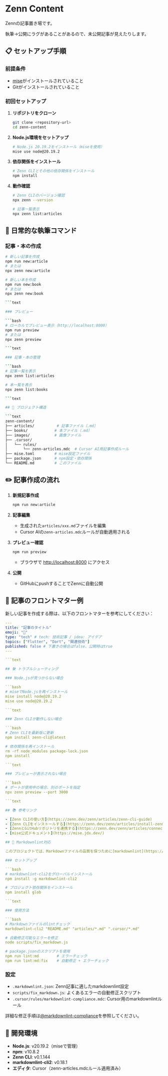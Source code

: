# Zenn Content

Zennの記事置き場です。

執筆->公開にラグがあることがあるので、未公開記事が見えたりします。

## 📋 セットアップ手順

### 前提条件

- [mise](https://mise.jdx.dev/)がインストールされていること
- Gitがインストールされていること

### 初回セットアップ

1. **リポジトリをクローン**

   ```bash
   git clone <repository-url>
   cd zenn-content
   ```

2. **Node.js環境をセットアップ**

   ```bash
   # Node.js 20.19.2をインストール（miseを使用）
   mise use node@20.19.2
   ```

1. **依存関係をインストール**

   ```bash
   # Zenn CLIとその他の依存関係をインストール
   npm install
   ```

2. **動作確認**

   ```bash
   # Zenn CLIのバージョン確認
   npx zenn --version
   
   # 記事一覧表示
   npx zenn list:articles
   ```

## 🚀 日常的な執筆コマンド

### 記事・本の作成

```bash
# 新しい記事を作成
npm run new:article
# または
npx zenn new:article

# 新しい本を作成
npm run new:book
# または
npx zenn new:book

```text

### プレビュー

```bash
# ローカルでプレビュー表示（http://localhost:8000）
npm run preview
# または
npx zenn preview

```text

### 記事・本の管理

```bash
# 記事一覧を表示
npx zenn list:articles

# 本一覧を表示
npx zenn list:books

```text

## 📁 プロジェクト構造

```text
zenn-content/
├── articles/          # 記事ファイル（.md）
├── books/            # 本ファイル（.md）
├── images/           # 画像ファイル
├── .cursor/
│   └── rules/
│       └── zenn-articles.mdc  # Cursor AI用記事作成ルール
├── mise.toml         # mise設定ファイル
├── package.json      # npm設定・依存関係
└── README.md         # このファイル

```

## ✏️ 記事作成の流れ

1. **新規記事作成**

   ```bash
   npm run new:article
   ```

2. **記事編集**
   - 生成された`articles/xxx.md`ファイルを編集
   - Cursor AIの`zenn-articles.mdc`ルールが自動適用される

1. **プレビュー確認**

   ```bash
   npm run preview
   ```

   - ブラウザで <http://localhost:8000> にアクセス

2. **公開**
   - GitHubにpushすることでZennに自動公開

## 📝 記事のフロントマター例

新しい記事を作成する際は、以下のフロントマターを参考にしてください：

```yaml
---
title: "記事のタイトル"
emoji: "🐙"
type: "tech" # tech: 技術記事 / idea: アイデア
topics: ["Flutter", "Dart", "関連技術"]
published: false # 下書きの場合はfalse、公開時はtrue
---

```text

## 🛠️ トラブルシューティング

### Node.jsが見つからない場合

```bash
# miseでNode.jsを再インストール
mise install node@20.19.2
mise use node@20.19.2

```text

### Zenn CLIが動作しない場合

```bash
# Zenn CLIを最新版に更新
npm install zenn-cli@latest

# 依存関係を再インストール
rm -rf node_modules package-lock.json
npm install

```text

### プレビューが表示されない場合

```bash
# ポートが使用中の場合、別のポートを指定
npx zenn preview --port 3000

```text

## 📚 参考リンク

- [Zenn CLIの使い方](https://zenn.dev/zenn/articles/zenn-cli-guide)
- [Zenn CLIをインストールする](https://zenn.dev/zenn/articles/install-zenn-cli)
- [ZennとGitHubリポジトリを連携する](https://zenn.dev/zenn/articles/connect-to-github)
- [mise公式ドキュメント](https://mise.jdx.dev/)

## 📝 Markdownlint対応

このプロジェクトでは、Markdownファイルの品質を保つために[markdownlint](https://marketplace.visualstudio.com/items?itemName=DavidAnson.vscode-markdownlint)を導入しています。

### セットアップ

```bash
# markdownlint-cli2をグローバルインストール
npm install -g markdownlint-cli2

# プロジェクト依存関係をインストール
npm install glob

```text

### 使用方法

```bash
# Markdownファイルのlintチェック
markdownlint-cli2 "README.md" "articles/*.md" ".cursor/*.md"

# 自動修正可能なエラーを修正
node scripts/fix_markdown.js

# package.jsonのスクリプトを使用
npm run lint:md        # エラーチェック
npm run lint:md:fix    # 自動修正 + エラーチェック

```

### 設定

- `.markdownlint.json`: Zenn記事に適したmarkdownlint設定
- `scripts/fix_markdown.js`: よくあるエラーの自動修正スクリプト
- `.cursor/rules/markdownlint-compliance.mdc`: Cursor用のmarkdownlintルール

詳細な修正手順は[@markdownlint-compliance](/.cursor/rules/markdownlint-compliance.mdc)を参照してください。

## 🔧 開発環境

- **Node.js**: v20.19.2（miseで管理）
- **npm**: v10.8.2
- **Zenn CLI**: v0.1.144
- **markdownlint-cli2**: v0.18.1
- **エディタ**: Cursor（zenn-articles.mdcルール適用済み）
